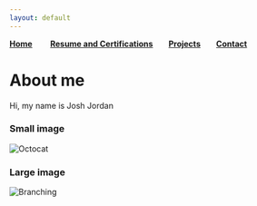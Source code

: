 ```yaml
---
layout: default
---
```

[**Home**](index.md) &nbsp;&nbsp;&nbsp;&nbsp;&nbsp;&nbsp;  [**Resume and Certifications**](./another-page.md)&nbsp;&nbsp;&nbsp;&nbsp;&nbsp;&nbsp;   [**Projects**](./projects.md)&nbsp;&nbsp;&nbsp;&nbsp;&nbsp;&nbsp;   [**Contact**](./contact.md)



# About me
Hi, my name is Josh Jordan

### Small image

![Octocat](https://github.githubassets.com/images/icons/emoji/octocat.png)

### Large image

![Branching](https://guides.github.com/activities/hello-world/branching.png)


